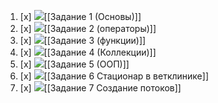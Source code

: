 1. [x] [![](https://course.sgu.ru/theme/image.php/classic/assign/1697707890/icon)](https://course.sgu.ru/mod/assign/view.php?id=68658)[[Задание 1 (Основы)]]
2. [x] [![](https://course.sgu.ru/theme/image.php/classic/assign/1697707890/icon)](https://course.sgu.ru/mod/assign/view.php?id=68662)[[Задание 2 (операторы)]]
3. [x] [![](https://course.sgu.ru/theme/image.php/classic/assign/1697707890/icon)](https://course.sgu.ru/mod/assign/view.php?id=68890)[[Задание 3 (функции)]]
4. [x] [![](https://course.sgu.ru/theme/image.php/classic/assign/1697707890/icon)](https://course.sgu.ru/mod/assign/view.php?id=68972)[[Задание 4 (Коллекции)]]
5. [x] [![](https://course.sgu.ru/theme/image.php/classic/assign/1697707890/icon)](https://course.sgu.ru/mod/assign/view.php?id=69129)[[Задание 5 (ООП)]]
6. [x] [![](https://course.sgu.ru/theme/image.php/classic/assign/1697707890/icon)](https://course.sgu.ru/mod/assign/view.php?id=69261)[[Задание 6 Стационар в ветклинике]]
7. [x] [![](https://course.sgu.ru/theme/image.php/classic/assign/1697707890/icon)](https://course.sgu.ru/mod/assign/view.php?id=69669)[[Задание 7 Создание потоков]]